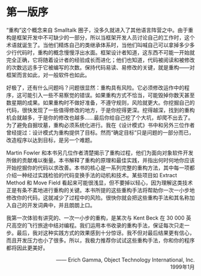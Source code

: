 # 第一版序

“重构”这个概念来自 Smalltalk 圈子，没多久就进入了其他语言阵营之中。由于重构是框架开发中不可缺少的一部分，所以当框架开发人员讨论自己的工作时，这个术语就诞生了。当他们精炼自己的类继承体系时，当他们叫喊自己可以拿掉多少多少行代码时，重构的概念慢慢浮出水面。框架设计者知道，这东西不可能一开始就完全正确，它将随着设计者的经验成长而进化；他们也知道，代码被阅读和被修改的次数远远多于它被编写的次数。保持代码易读、易修改的关键，就是重构——对框架而言如此，对一般软件也如此。

好极了，还有什么问题吗？问题很显然：重构具有风险。它必须修改运作中的程序，这可能引入一些不易察觉的错误。如果重构方式不恰当，可能毁掉你数天甚至数星期的成果。如果重构时不做好准备，不遵守规则，风险就更大。你挖掘自己的代码，很快发现了一些值得修改的地方，于是你挖得更深。挖得越深，找到的重构机会就越多，于是你的修改也越多……最后你给自己挖了个大坑，却爬不出去了。为了避免自掘坟墓，重构必须系统化进行。我在《设计模式》书中和另外三位作者曾经提过：设计模式为重构提供了目标。然而“确定目标”只是问题的一部分而已，改造程序以达到目标，是另一个难题。

Martin Fowler 和本书另几位作者清楚揭示了重构过程，他们为面向对象软件开发所做的贡献难以衡量。本书解释了重构的原理和最佳实践，并指出何时何地你应该开始挖掘你的代码以求改善。本书的核心是一系列完整的重构方法，其中每一项都介绍一种经过实践检验的代码变换手法的动机和技术。某些项目如 Extract Method 和 Move Field 看起来可能很浅显，但不要掉以轻心，因为理解这类技术正是有条不紊地进行重构的关键。本书所提的这些重构手法将帮助你一次一小步地修改你的代码，这就减少了过程中的风险。很快你就会把这些重构手法和其名称加入自己的开发词典中，并且朗朗上口。

我第一次体验有讲究的、一次一小步的重构，是某次与 Kent Beck 在 30 000 英尺高空的飞行旅途中结对编程。我们运用本书收录的重构手法，保证每次只走一步。最后，我对这种实践方式的效果感到十分惊讶。我不但对最后结果更有信心，而且开发压力也小了很多。所以，我极力推荐你试试这些重构手法，你和你的程序都将因此更美好。

<p style='text-align: right;'>
—— Erich Gamma, Object Technology International, Inc.<br/>
1999年1月</p>
